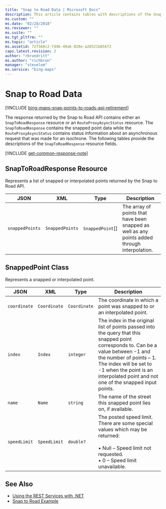 ```yaml
---
title: "Snap to Road Data | Microsoft Docs"
description: This article contains tables with descriptions of the SnapToRoadResponse resource fields.
ms.custom: ""
ms.date: "02/28/2018"
ms.reviewer: ""
ms.suite: ""
ms.tgt_pltfrm: ""
ms.topic: "article"
ms.assetid: 72f560c2-f49b-49a6-820e-a28521b856f2
caps.latest.revision: 2
author: "rbrundritt"
ms.author: "richbrun"
manager: "stevelom"
ms.service: "bing-maps"
---
```


# Snap to Road Data

[!INCLUDE [bing-maps-snap-points-to-roads-api-retirement](../../includes/bing-maps-snap-points-to-roads-api-retirement.md)]

The response returned by the Snap to Road API contains either an `SnapToRoadResponse` resource or an `RouteProxyAsyncStatus` resource. The `SnapToRoadResponse` contains the snapped point data while the `RouteProxyAsyncStatus` contains status information about an asynchronous request that was made for an isochrone. The following tables provide the descriptions of the `SnapToRoadResponse` resource fields.

[!INCLUDE [get-common-response-note](../../includes/get-common-response-note.md)]

## SnapToRoadResponse Resource

Represents a list of snapped or interpolated points returned by the Snap to Road API.

| JSON          | XML           | Type             | Description                                               |
|---------------|---------------|------------------|-----------------------------------------------------------|
| `snappedPoints` | `SnappedPoints` | `SnappedPoint`\[\] | The array of points that have been snapped as well as any points added through interpolation. |

## SnappedPoint Class

Represents a snapped or interpolated point.

| JSON            | XML             | Type       | Description                    |
|-----------------|-----------------|------------|--------------------------------|
|`coordinate`      | `Coordinate`      | `Coordinate` | The coordinate in which a point was snapped to or an interpolated point.   |
| `index`           | `Index`           | `integer`    | The index in the original list of points passed into the query that this snapped point corresponds to. Can be a value between -1 and the number of points – 1. The index will be set to -1 when the point is an interpolated point and not one of the snapped input points. |
| `name`            | `Name`            | `string`     | The name of the street this snapped point lies on, if available. |
| `speedLimit`      | `SpeedLimit`     | `double?`    | The posted speed limit. There are some special values which may be returned:<br/><br/> • Null – Speed limit not requested.<br/> • 0 – Speed limit unavailable. |

## See Also

* [Using the REST Services with .NET](../using-the-rest-services-with-net.md)
* [Snap to Road Example](../examples/snap-to-road-example.md)
